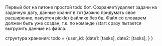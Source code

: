 Первый бот на питоне простой todo бот. Сохраняет/удаляет задачи на заданную дату, данные хранит в тхт(можно придумать свое расширение, пакуется pickle) файлике без бд. Файл со словарем должен быть уже создан, т.к. по команде /start сразу пытается выгрузить данные из файла.

структура хранения:
todo = {user_id:
          {date1:
            [tasks],
           date2:
            [tasks],
           }
        }
  
